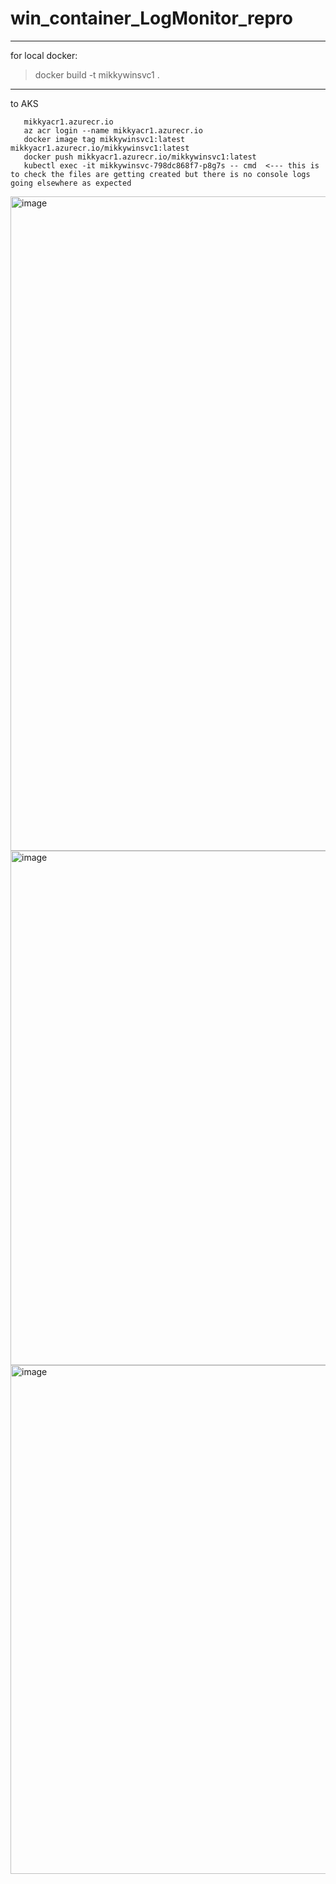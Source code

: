 ﻿# win_container_LogMonitor_repro
----
for local docker: 
> docker build -t mikkywinsvc1 .
-----
to AKS 
 ```
    mikkyacr1.azurecr.io
    az acr login --name mikkyacr1.azurecr.io
    docker image tag mikkywinsvc1:latest mikkyacr1.azurecr.io/mikkywinsvc1:latest
    docker push mikkyacr1.azurecr.io/mikkywinsvc1:latest
    kubectl exec -it mikkywinsvc-798dc868f7-p8g7s -- cmd  <--- this is to check the files are getting created but there is no console logs going elsewhere as expected
```
    
<img width="1047" alt="image" src="https://github.com/user-attachments/assets/6f4a1e18-5c1b-4b34-bed3-6524d1d7a586">

<img width="823" alt="image" src="https://github.com/user-attachments/assets/4c1bbef1-7b1e-47d9-ae6e-ddca09661718">
<img width="814" alt="image" src="https://github.com/user-attachments/assets/4b70803f-bef0-4c49-931b-42324aec934b">
